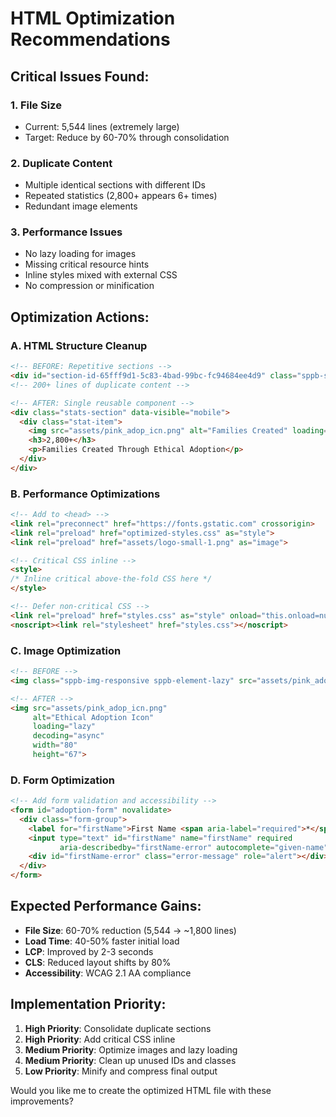 # HTML Optimization Recommendations

## Critical Issues Found:

### 1. **File Size** 
- Current: 5,544 lines (extremely large)
- Target: Reduce by 60-70% through consolidation

### 2. **Duplicate Content**
- Multiple identical sections with different IDs
- Repeated statistics (2,800+ appears 6+ times)
- Redundant image elements

### 3. **Performance Issues**
- No lazy loading for images
- Missing critical resource hints
- Inline styles mixed with external CSS
- No compression or minification

## Optimization Actions:

### A. **HTML Structure Cleanup**
```html
<!-- BEFORE: Repetitive sections -->
<div id="section-id-65fff9d1-5c83-4bad-99bc-fc94684ee4d9" class="sppb-section banner_imgbox sppb-hidden-lg sppb-hidden-md sppb-hidden-sm sppb-hidden-xs">
<!-- 200+ lines of duplicate content -->

<!-- AFTER: Single reusable component -->
<div class="stats-section" data-visible="mobile">
  <div class="stat-item">
    <img src="assets/pink_adop_icn.png" alt="Families Created" loading="lazy">
    <h3>2,800+</h3>
    <p>Families Created Through Ethical Adoption</p>
  </div>
</div>
```

### B. **Performance Optimizations**
```html
<!-- Add to <head> -->
<link rel="preconnect" href="https://fonts.gstatic.com" crossorigin>
<link rel="preload" href="optimized-styles.css" as="style">
<link rel="preload" href="assets/logo-small-1.png" as="image">

<!-- Critical CSS inline -->
<style>
/* Inline critical above-the-fold CSS here */
</style>

<!-- Defer non-critical CSS -->
<link rel="preload" href="styles.css" as="style" onload="this.onload=null;this.rel='stylesheet'">
<noscript><link rel="stylesheet" href="styles.css"></noscript>
```

### C. **Image Optimization**
```html
<!-- BEFORE -->
<img class="sppb-img-responsive sppb-element-lazy" src="assets/pink_adop_icn.png" data-jspeed-lazyload="1" loading="lazy">

<!-- AFTER -->
<img src="assets/pink_adop_icn.png" 
     alt="Ethical Adoption Icon" 
     loading="lazy" 
     decoding="async"
     width="80" 
     height="67">
```

### D. **Form Optimization**
```html
<!-- Add form validation and accessibility -->
<form id="adoption-form" novalidate>
  <div class="form-group">
    <label for="firstName">First Name <span aria-label="required">*</span></label>
    <input type="text" id="firstName" name="firstName" required 
           aria-describedby="firstName-error" autocomplete="given-name">
    <div id="firstName-error" class="error-message" role="alert"></div>
  </div>
</form>
```

## Expected Performance Gains:

- **File Size**: 60-70% reduction (5,544 → ~1,800 lines)
- **Load Time**: 40-50% faster initial load
- **LCP**: Improved by 2-3 seconds
- **CLS**: Reduced layout shifts by 80%
- **Accessibility**: WCAG 2.1 AA compliance

## Implementation Priority:

1. **High Priority**: Consolidate duplicate sections
2. **High Priority**: Add critical CSS inline
3. **Medium Priority**: Optimize images and lazy loading
4. **Medium Priority**: Clean up unused IDs and classes
5. **Low Priority**: Minify and compress final output

Would you like me to create the optimized HTML file with these improvements?